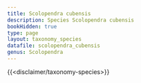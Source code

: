 ```yaml
---
title: Scolopendra cubensis
description: Species Scolopendra cubensis
bookHidden: true
type: page
layout: taxonomy_species
datafile: scolopendra_cubensis
genus: Scolopendra
---
```


{{<disclaimer/taxonomy-species>}}